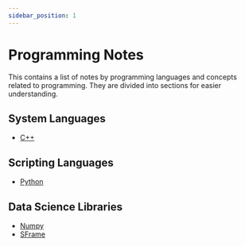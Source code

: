 ```yaml
---
sidebar_position: 1
---
```

# Programming Notes

This contains a list of notes by programming languages and concepts related to programming. They are divided into sections for easier understanding. 

## System Languages

* [C++](C++/Intro.md)

## Scripting Languages

* [Python](Python/Intro.md)

## Data Science Libraries

* [Numpy](Python/Numpy.md)
* [SFrame](Python/SFrame.md)